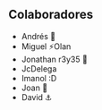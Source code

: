 ## Colaboradores

- Andrés 🚀
- Miguel ⚡Olan
- Jonathan r3y35 🎌
- JcDelega 
- Imanol :D
- Joan 🎰
- David ⚓

